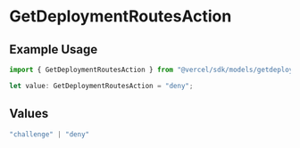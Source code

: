 # GetDeploymentRoutesAction

## Example Usage

```typescript
import { GetDeploymentRoutesAction } from "@vercel/sdk/models/getdeploymentop.js";

let value: GetDeploymentRoutesAction = "deny";
```

## Values

```typescript
"challenge" | "deny"
```